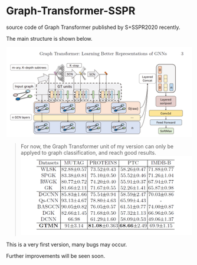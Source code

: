 # Graph-Transformer-SSPR

source code of Graph Transformer  published by S+SSPR2020 recently.

The main structure is shown below.

![overview of Graph Transformer](./pic/overview.png)

> For now, the Graph Transformer unit of my version can only be applyed to graph classification, and reach good results.
![results](./pic/result.png)

This is a very first version, many bugs may occur.

Further improvements will be seen soon.
